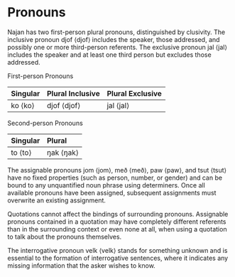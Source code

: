 # Pronouns

Najan has two first-person plural pronouns, distinguished by clusivity. The
inclusive pronoun <naj>djof</naj> ⟨djof⟩ includes the speaker, those addressed,
and possibly one or more third-person referents. The exclusive pronoun
<naj>jal</naj> ⟨jal⟩ includes the speaker and at least one third person but
excludes those addressed.

<div class="caption">First-person Pronouns</div>

| Singular | Plural Inclusive | Plural Exclusive |
| :-- | :-- | :-- |
| <naj>ko</naj> ⟨ko⟩ | <naj>djof</naj> ⟨djof⟩ | <naj>jal</naj> ⟨jal⟩ |

<div class="caption">Second-person Pronouns</div>

| Singular | Plural |
| :-- | :-- |
| <naj>to</naj> ⟨to⟩ | <naj>ŋak</naj> ⟨ŋak⟩ |

The assignable pronouns <naj>jom</naj> ⟨jom⟩, <naj>með</naj> ⟨með⟩,
<naj>paw</naj> ⟨paw⟩, and <naj>tsut</naj> ⟨tsut⟩ have no fixed properties (such
as person, number, or gender) and can be bound to any unquantified noun phrase
using determiners. Once all available pronouns have been assigned, subsequent
assignments must overwrite an existing assignment.

Quotations cannot affect the bindings of surrounding pronouns. Assignable
pronouns contained in a quotation may have completely different referents than
in the surrounding context or even none at all, when using a quotation to talk
about the pronouns themselves.

The interrogative pronoun <naj>velk</naj> ⟨velk⟩ stands for something unknown
and is essential to the formation of interrogative sentences, where it indicates
any missing information that the asker wishes to know.
